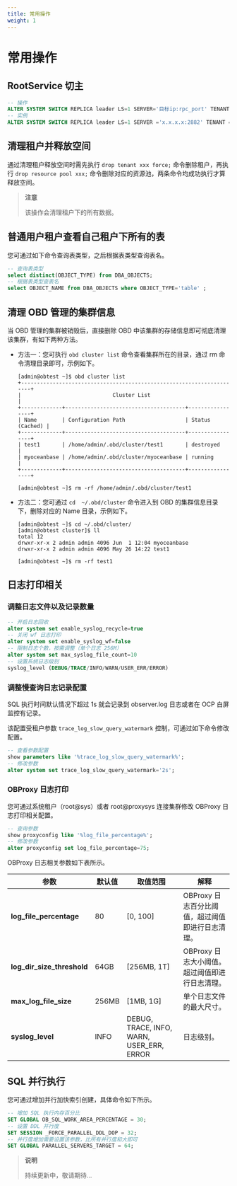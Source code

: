 ```yaml
---
title: 常用操作
weight: 1
---
```

# **常用操作**

## **RootService 切主**

```sql
-- 操作
ALTER SYSTEM SWITCH REPLICA leader LS=1 SERVER='目标ip:rpc_port' TENANT ='sys';
-- 实例
ALTER SYSTEM SWITCH REPLICA leader LS=1 SERVER ='x.x.x.x:2882' TENANT ='sys'
```

## **清理租户并释放空间**

通过清理租户释放空间时需先执行 `drop tenant xxx force;` 命令删除租户，再执行 `drop resource pool xxx;` 命令删除对应的资源池，两条命令均成功执行才算释放空间。

> **注意**
>
> 该操作会清理租户下的所有数据。

## **普通用户租户查看自己租户下所有的表**

您可通过如下命令查询表类型，之后根据表类型查询表名。

```sql
-- 查询表类型
select distinct(OBJECT_TYPE) from DBA_OBJECTS;  
-- 根据表类型查表名
select OBJECT_NAME from DBA_OBJECTS where OBJECT_TYPE='table' ;
```

## **清理 OBD 管理的集群信息**

当 OBD 管理的集群被销毁后，直接删除 OBD 中该集群的存储信息即可彻底清理该集群，有如下两种方法。

* 方法一：您可执行 `obd cluster list` 命令查看集群所在的目录，通过 rm 命令清理目录即可，示例如下。
  
  ```shell
  [admin@obtest ~]$ obd cluster list
  +----------------------------------------------------------------------+
  |                             Cluster List                             |
  +-------------+--------------------------------------+-----------------+
  | Name        | Configuration Path                   | Status (Cached) |
  +-------------+--------------------------------------+-----------------+
  | test1       | /home/admin/.obd/cluster/test1       | destroyed       |
  | myoceanbase | /home/admin/.obd/cluster/myoceanbase | running         |
  +-------------+--------------------------------------+-----------------+

  [admin@obtest ~]$ rm -rf /home/admin/.obd/cluster/test1
  ```

* 方法二：您可通过 `cd  ~/.obd/cluster` 命令进入到 OBD 的集群信息目录下，删除对应的 Name 目录，示例如下。
  
  ```shell
  [admin@obtest ~]$ cd ~/.obd/cluster/
  [admin@obtest cluster]$ ll
  total 12
  drwxr-xr-x 2 admin admin 4096 Jun  1 12:04 myoceanbase
  drwxr-xr-x 2 admin admin 4096 May 26 14:22 test1

  [admin@obtest ~]$ rm -rf test1
  ```

## **日志打印相关**

### **调整日志文件以及记录数量**

```sql
-- 开启日志回收
alter system set enable_syslog_recycle=true
-- 关闭 wf 日志打印
alter system set enable_syslog_wf=false
-- 限制日志个数，按需调整（单个日志 256M）
alter system set max_syslog_file_count=10
-- 设置系统日志级别
syslog_level (DEBUG/TRACE/INFO/WARN/USER_ERR/ERROR)
```

### **调整慢查询日志记录配置**

SQL 执行时间默认情况下超过 1s 就会记录到 observer.log 日志或者在 OCP 白屏监控有记录。

该配置受租户参数 `trace_log_slow_query_watermark` 控制，可通过如下命令修改配置。

```sql
-- 查看参数配置
show parameters like '%trace_log_slow_query_watermark%';
-- 修改参数
alter system set trace_log_slow_query_watermark='2s';
```

### **OBProxy 日志打印**

您可通过系统租户（root@sys）或者 root@proxysys 连接集群修改 OBProxy 日志打印相关配置。

```sql
-- 查询参数
show proxyconfig like '%log_file_percentage%';
-- 修改参数
alter proxyconfig set log_file_percentage=75;
```

OBProxy 日志相关参数如下表所示。

| 参数 | 默认值 | 取值范围 | 解释 |
| --- | --- | --- | --- |
| **log_file_percentage** | 80 | [0, 100] | OBProxy 日志百分比阈值，超过阈值即进行日志清理。 |
| **log_dir_size_threshold** | 64GB | [256MB, 1T] | OBProxy 日志大小阈值。超过阈值即进行日志清理。 |
| **max_log_file_size** | 256MB | [1MB, 1G] | 单个日志文件的最大尺寸。 |
| **syslog_level** | INFO | DEBUG, TRACE, INFO, WARN, USER_ERR, ERROR | 日志级别。 |

## **SQL 并行执行**

您可通过增加并行加快索引创建，具体命令如下所示。

```sql
-- 增加 SQL 执行内存百分比
SET GLOBAL OB_SQL_WORK_AREA_PERCENTAGE = 30; 
-- 设置 DDL 并行度
SET SESSION _FORCE_PARALLEL_DDL_DOP = 32;
-- 并行度增加需要设置该参数，比所有并行度和大即可
SET GLOBAL PARALLEL_SERVERS_TARGET = 64;
```

> **说明**
>
> 持续更新中，敬请期待...
